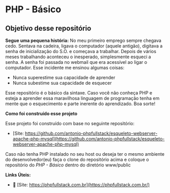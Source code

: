 # PHP - Básico

## Objetivo desse repositório

**Segue uma pequena história:** No meu primeiro emprego sempre chegava cedo. Sentava na cadeira, ligava o computador
(aquele antigão), digitava a senha de inicialização do S.O. e começava a trabalhar. Depois de vários meses trabalhando
aconteceu o inesperado, simplesmente esqueci a senha. A senha foi passada no webmail que era acessível ao ligar o 
computador. Esse incidente me ensinou algumas coisas:

- Nunca superestime sua capacidade de aprender
- Nunca subestime sua capacidade de esquecer

Esse repositório é o básico da sintaxe. Caso você não conheça PHP e esteja a aprender essa maravilhosa
linguagem de programação tenha em mente que o esquecimento e parte inerente do aprendizado. Boa sorte!

**Como foi construído esse projeto**

Esse projeto foi construído com base no seguinte repositório:

- [Site: https://github.com/antonio-phpfullstack/esqueleto-webserver-apache-php-mysql](https://github.com/antonio-phpfullstack/esqueleto-webserver-apache-php-mysql)

Caso não tenha PHP instalado no seu host ou deseja ter o mesmo ambiente do desenvolvedor(eu) faça o clone do 
repositório acima e coloque o repositório do *PHP - Básico* dentro do diretório www/public

**Links Úteis:**

- :tada: [Site: https://phpfullstack.com.br](https://phpfullstack.com.br/)